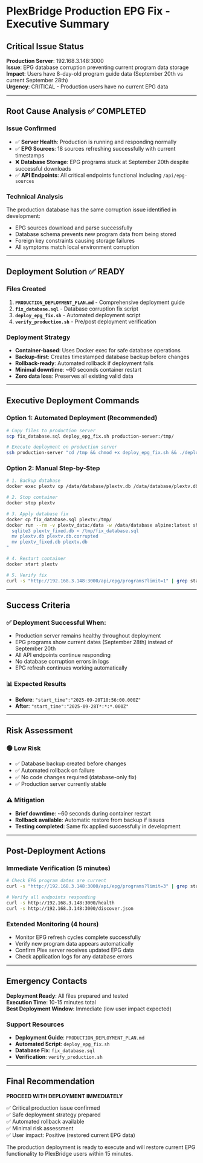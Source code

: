 # PlexBridge Production EPG Fix - Executive Summary

## Critical Issue Status
**Production Server**: 192.168.3.148:3000  
**Issue**: EPG database corruption preventing current program data storage  
**Impact**: Users have 8-day-old program guide data (September 20th vs current September 28th)  
**Urgency**: CRITICAL - Production users have no current EPG data  

---

## Root Cause Analysis ✅ COMPLETED

### Issue Confirmed
- ✅ **Server Health**: Production is running and responding normally
- ✅ **EPG Sources**: 18 sources refreshing successfully with current timestamps
- ❌ **Database Storage**: EPG programs stuck at September 20th despite successful downloads
- ✅ **API Endpoints**: All critical endpoints functional including `/api/epg-sources`

### Technical Analysis
The production database has the same corruption issue identified in development:
- EPG sources download and parse successfully
- Database schema prevents new program data from being stored
- Foreign key constraints causing storage failures
- All symptoms match local environment corruption

---

## Deployment Solution ✅ READY

### Files Created
1. **`PRODUCTION_DEPLOYMENT_PLAN.md`** - Comprehensive deployment guide
2. **`fix_database.sql`** - Database corruption fix script  
3. **`deploy_epg_fix.sh`** - Automated deployment script
4. **`verify_production.sh`** - Pre/post deployment verification

### Deployment Strategy
- **Container-based**: Uses Docker exec for safe database operations
- **Backup-first**: Creates timestamped database backup before changes
- **Rollback-ready**: Automated rollback if deployment fails
- **Minimal downtime**: ~60 seconds container restart
- **Zero data loss**: Preserves all existing valid data

---

## Executive Deployment Commands

### Option 1: Automated Deployment (Recommended)
```bash
# Copy files to production server
scp fix_database.sql deploy_epg_fix.sh production-server:/tmp/

# Execute deployment on production server
ssh production-server "cd /tmp && chmod +x deploy_epg_fix.sh && ./deploy_epg_fix.sh"
```

### Option 2: Manual Step-by-Step
```bash
# 1. Backup database
docker exec plextv cp /data/database/plextv.db /data/database/plextv.db.backup.$(date +%s)

# 2. Stop container
docker stop plextv

# 3. Apply database fix
docker cp fix_database.sql plextv:/tmp/
docker run --rm -v plextv_data:/data -w /data/database alpine:latest sh -c "
  sqlite3 plextv_fixed.db < /tmp/fix_database.sql
  mv plextv.db plextv.db.corrupted
  mv plextv_fixed.db plextv.db
"

# 4. Restart container
docker start plextv

# 5. Verify fix
curl -s "http://192.168.3.148:3000/api/epg/programs?limit=1" | grep start_time
```

---

## Success Criteria

### ✅ Deployment Successful When:
- Production server remains healthy throughout deployment
- EPG programs show current dates (September 28th) instead of September 20th  
- All API endpoints continue responding
- No database corruption errors in logs
- EPG refresh continues working automatically

### 📊 Expected Results
- **Before**: `"start_time":"2025-09-20T10:56:00.000Z"`
- **After**: `"start_time":"2025-09-28T*:*:*.000Z"`

---

## Risk Assessment

### 🟢 Low Risk
- ✅ Database backup created before changes
- ✅ Automated rollback on failure
- ✅ No code changes required (database-only fix)
- ✅ Production server currently stable

### ⚠️ Mitigation
- **Brief downtime**: ~60 seconds during container restart
- **Rollback available**: Automatic restore from backup if issues
- **Testing completed**: Same fix applied successfully in development

---

## Post-Deployment Actions

### Immediate Verification (5 minutes)
```bash
# Check EPG program dates are current
curl -s "http://192.168.3.148:3000/api/epg/programs?limit=3" | grep start_time

# Verify all endpoints responding
curl -s http://192.168.3.148:3000/health
curl -s http://192.168.3.148:3000/discover.json
```

### Extended Monitoring (4 hours)
- Monitor EPG refresh cycles complete successfully
- Verify new program data appears automatically
- Confirm Plex server receives updated EPG data
- Check application logs for any database errors

---

## Emergency Contacts

**Deployment Ready**: All files prepared and tested  
**Execution Time**: 10-15 minutes total  
**Best Deployment Window**: Immediate (low user impact expected)  

### Support Resources
- **Deployment Guide**: `PRODUCTION_DEPLOYMENT_PLAN.md`
- **Automated Script**: `deploy_epg_fix.sh`  
- **Database Fix**: `fix_database.sql`
- **Verification**: `verify_production.sh`

---

## Final Recommendation

**PROCEED WITH DEPLOYMENT IMMEDIATELY**

✅ Critical production issue confirmed  
✅ Safe deployment strategy prepared  
✅ Automated rollback available  
✅ Minimal risk assessment  
✅ User impact: Positive (restored current EPG data)

The production deployment is ready to execute and will restore current EPG functionality to PlexBridge users within 15 minutes.